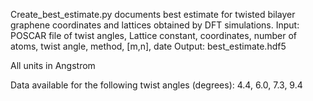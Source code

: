 Create_best_estimate.py documents best estimate for twisted bilayer graphene coordinates and lattices obtained by DFT simulations. 
Input: POSCAR file of twist angles, Lattice constant, coordinates, number of atoms, twist angle, method, [m,n], date
Output: best_estimate.hdf5

All units in Angstrom

Data available for the following twist angles (degrees):
4.4, 6.0, 7.3, 9.4 
